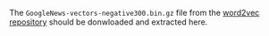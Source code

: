 The `GoogleNews-vectors-negative300.bin.gz` file from the [word2vec repository](https://code.google.com/archive/p/word2vec/) should be donwloaded and extracted here.
